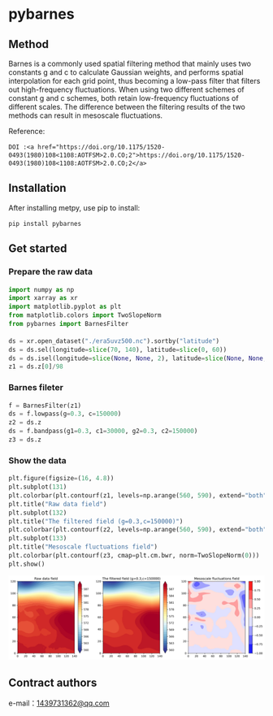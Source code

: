 # pybarnes
## Method
Barnes is a commonly used spatial filtering method that mainly uses two constants g and c to calculate Gaussian weights, and performs spatial interpolation for each grid point, thus becoming a low-pass filter that filters out high-frequency fluctuations. When using two different schemes of constant g and c schemes, both retain low-frequency fluctuations of different scales. The difference between the filtering results of the two methods can result in mesoscale fluctuations.

Reference:

    DOI :<a href="https://doi.org/10.1175/1520-0493(1980)108<1108:AOTFSM>2.0.CO;2">https://doi.org/10.1175/1520-0493(1980)108<1108:AOTFSM>2.0.CO;2</a>
   

## Installation
After installing metpy, use pip to install:
```
pip install pybarnes
```

## Get started
### Prepare the raw data
```python
import numpy as np
import xarray as xr
import matplotlib.pyplot as plt
from matplotlib.colors import TwoSlopeNorm
from pybarnes import BarnesFilter

ds = xr.open_dataset("./era5uvz500.nc").sortby("latitude")
ds = ds.sel(longitude=slice(70, 140), latitude=slice(0, 60))
ds = ds.isel(longitude=slice(None, None, 2), latitude=slice(None, None, 2))
z1 = ds.z[0]/98
```

### Barnes fileter
```python
f = BarnesFilter(z1)
ds = f.lowpass(g=0.3, c=150000)
z2 = ds.z
ds = f.bandpass(g1=0.3, c1=30000, g2=0.3, c2=150000)
z3 = ds.z
```

### Show the data
```python
plt.figure(figsize=(16, 4.8))
plt.subplot(131)
plt.colorbar(plt.contourf(z1, levels=np.arange(560, 590), extend="both", cmap=plt.cm.RdYlBu_r))
plt.title("Raw data field")
plt.subplot(132)
plt.title("The filtered field (g=0.3,c=150000)")
plt.colorbar(plt.contourf(z2, levels=np.arange(560, 590), extend="both", cmap=plt.cm.RdYlBu_r))
plt.subplot(133)
plt.title("Mesoscale fluctuations field")
plt.colorbar(plt.contourf(z3, cmap=plt.cm.bwr, norm=TwoSlopeNorm(0)))
plt.show()
```
<img src="./readme_images/barnes_filter.jpg"/>



## Contract authors
e-mail：1439731362@qq.com
